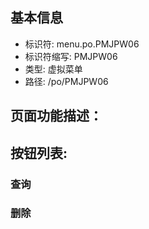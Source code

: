 
## 基本信息

- 标识符: menu.po.PMJPW06
- 标识符缩写: PMJPW06
- 类型: 虚拟菜单
- 路径: /po/PMJPW06

## 页面功能描述：





## 按钮列表:


### 查询



### 删除


